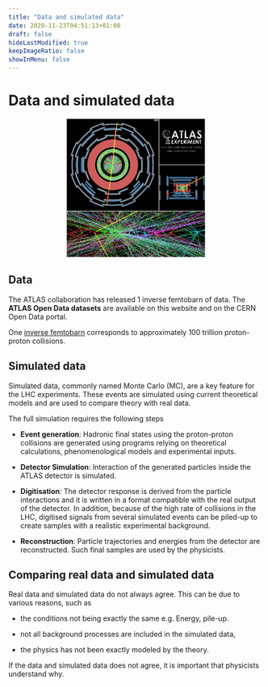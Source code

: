 ```yaml
---
title: "Data and simulated data"
date: 2020-11-23T04:51:13+01:00
draft: false
hideLastModified: true
keepImageRatio: false
showInMenu: false
---
```


# Data and simulated data

<!-- ![](images/EventDisplays/2012_highPileup.png) -->
<CENTER>
<img src="./images/EventDisplays/2012_highPileup.png" width="275" />
</CENTER>

## Data 
The ATLAS collaboration has released 1 inverse femtobarn of data.
The **ATLAS Open Data datasets** are available on this website and on the CERN Open Data portal.

One [inverse femtobarn](http://writing-guidelines.web.cern.ch/entries/inverse-femtobarn) corresponds to approximately 100 trillion proton-proton collisions.

## Simulated data
Simulated data, commonly named Monte Carlo (MC), are a key feature for the LHC
experiments. 
These events are simulated using current theoretical models and are used to compare theory with real data.

The full simulation requires the following steps
* **Event generation**: Hadronic final states using the
proton-proton collisions are generated using programs relying  on  theoretical  calculations,  phenomenological
models and experimental inputs.

* **Detector Simulation**: Interaction of the generated
particles inside the ATLAS detector is simulated.

* **Digitisation**: The detector response is derived from
the particle interactions and it is written in a format
compatible with the real output of the detector. In addition,
because of the high rate of collisions in the LHC, digitised
signals from several simulated events can be piled-up to
create samples with a realistic experimental background.

* **Reconstruction**:  Particle trajectories and energies
from the detector are reconstructed. Such final samples
are used by the physicists.

## Comparing real data and simulated data

Real data and simulated data do not always agree.  This can be due to various reasons, such as

* the conditions not being exactly the same e.g. Energy, pile-up.

* not all background processes are included in the simulated data, 

* the physics has not been exactly modeled by the theory.

If the data and simulated data does not agree, it is important that physicists understand why.